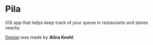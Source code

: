 # Pila
iOS app that helps keep track of your queue in restaurants and stores nearby

[Design](https://www.behance.net/gallery/66590251/UIUX-Design-IOS-App-Pila) was made by **Alina Keehl**. 
